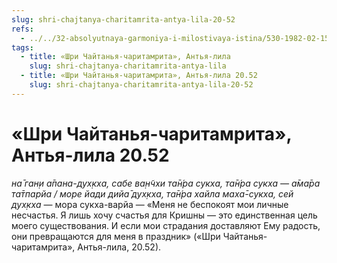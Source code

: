 ```yaml
---
slug: shri-chajtanya-charitamrita-antya-lila-20-52
refs:
  - ../../32-absolyutnaya-garmoniya-i-milostivaya-istina/530-1982-02-15-b5-sostyazanie-v-duhe-zhertvennosti-yavlyaetsya-zhelannym.md
tags:
  - title: «Шри Чайтанья-чаритамрита», Антья-лила
    slug: shri-chajtanya-charitamrita-antya-lila
  - title: «Шри Чайтанья-чаритамрита», Антья-лила 20.52
    slug: shri-chajtanya-charitamrita-antya-lila-20-52
---
```


# «Шри Чайтанья-чаритамрита», Антья-лила 20.52

*на̄ ган̣и а̄пана-дух̣кха, сабе ва̣н̃чхи та̄н́ра сукха, та̄н́ра сукха — а̄ма̄ра та̄тпарйа / море йади дийа̄ дух̣кха, та̄н́ра хайла маха̄-сукха, сей дух̣кха* — мора сукха-варйа — «Меня не беспокоят мои личные несчастья. Я лишь хочу счастья для Кришны — это единственная цель моего существования. И если мои страдания доставляют Ему радость, они превращаются для меня в праздник» («Шри Чайтанья-чаритамрита», Антья-лила, 20.52).


